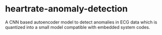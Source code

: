 # heartrate-anomaly-detection
A CNN based autoencoder model to detect anomalies in ECG data which is quantized into a small model compatible with embedded system codes. 
